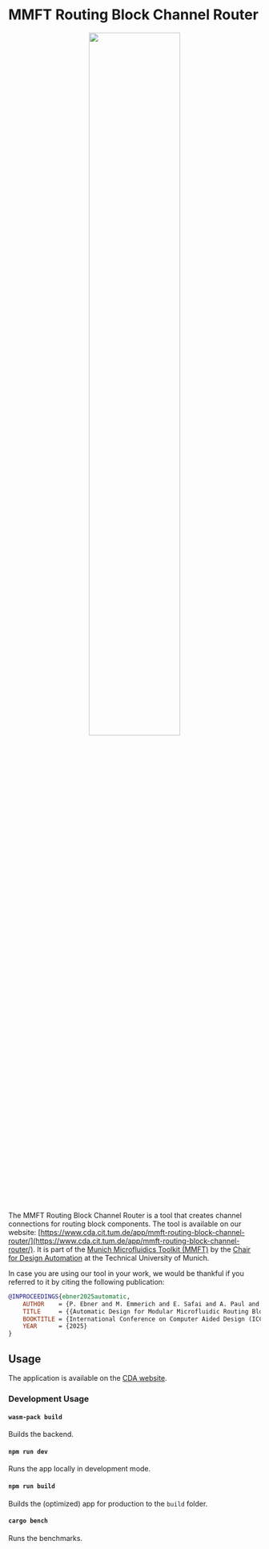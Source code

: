# MMFT Routing Block Channel Router

<p align="center">
<img src="https://www.cda.cit.tum.de/research/microfluidics/logo-microfluidics-toolkit.png" style="margin:auto;width:60%"/>
</p>

The MMFT Routing Block Channel Router is a tool that creates channel connections for routing block components. 
The tool is available on our website: [https://www.cda.cit.tum.de/app/mmft-routing-block-channel-router/](https://www.cda.cit.tum.de/app/mmft-routing-block-channel-router/).
It is part of the [Munich Microfluidics Toolkit (MMFT)](https://www.cda.cit.tum.de/research/microfluidics/munich-microfluidics-toolkit/) by the [Chair for Design Automation](https://www.cda.cit.tum.de/) at the Technical University of Munich.

In case you are using our tool in your work, we would be thankful if you referred to it by citing the following publication:
```bibtex
@INPROCEEDINGS{ebner2025automatic,
	AUTHOR    = {P. Ebner and M. Emmerich and E. Safai and A. Paul and M. Odijk and J. Loessberg-Zahl and R. Wille},
	TITLE     = {{Automatic Design for Modular Microfluidic Routing Blocks}},
	BOOKTITLE = {International Conference on Computer Aided Design (ICCAD)},
	YEAR      = {2025}
}
```

## Usage

The application is available on the [CDA website](https://www.cda.cit.tum.de/app/mmft-routing-block-channel-router/).

### Development Usage

#### `wasm-pack build`

Builds the backend.

#### `npm run dev`

Runs the app locally in development mode.

#### `npm run build`

Builds the (optimized) app for production to the `build` folder.

#### `cargo bench`

Runs the benchmarks.
